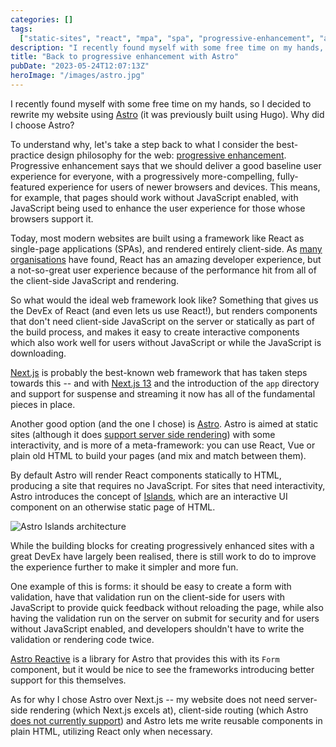 ```yaml
---
categories: []
tags:
  ["static-sites", "react", "mpa", "spa", "progressive-enhancement", "astro"]
description: "I recently found myself with some free time on my hands, so I decided to rewrite my website using Astro. Why did I choose Astro?"
title: "Back to progressive enhancement with Astro"
pubDate: "2023-05-24T12:07:13Z"
heroImage: "/images/astro.jpg"
---
```


I recently found myself with some free time on my hands, so I decided to rewrite my website using [Astro](https://astro.build) (it was previously built using Hugo).
Why did I choose Astro?

To understand why, let's take a step back to what I consider the best-practice design philosophy for the web: [progressive enhancement](https://developer.mozilla.org/en-US/docs/Glossary/Progressive_Enhancement).
Progressive enhancement says that we should deliver a good baseline user experience for everyone, with a progressively more-compelling, fully-featured experience for users of newer browsers and devices.
This means, for example, that pages should work without JavaScript enabled, with JavaScript being used to enhance the user experience for those whose browsers support it.

Today, most modern websites are built using a framework like React as single-page applications (SPAs), and rendered entirely client-side.
As [many organisations](https://dev.to/tigt/making-the-worlds-fastest-website-and-other-mistakes-56na) have found, React has an amazing developer experience, but a not-so-great user experience because of the performance hit from all of the client-side JavaScript and rendering.

So what would the ideal web framework look like? Something that gives us the DevEx of React (and even lets us use React!), but renders components that don't need client-side JavaScript on the server or statically as part of the build process, and makes it easy to create interactive components which also work well for users without JavaScript or while the JavaScript is downloading.

[Next.js](https://nextjs.org) is probably the best-known web framework that has taken steps towards this -- and with [Next.js 13](https://nextjs.org/blog/next-13) and the introduction of the `app` directory and support for suspense and streaming it now has all of the fundamental pieces in place.

Another good option (and the one I chose) is [Astro](https://astro.build). Astro is aimed at static sites (although it does [support server side rendering](https://docs.astro.build/en/guides/server-side-rendering/)) with some interactivity, and is more of a meta-framework: you can use React, Vue or plain old HTML to build your pages (and mix and match between them).

By default Astro will render React components statically to HTML, producing a site that requires no JavaScript.
For sites that need interactivity, Astro introduces the concept of [Islands](https://docs.astro.build/en/concepts/islands/), which are an interactive UI component on an otherwise static page of HTML.

![Astro Islands architecture](/images/astro-islands.webp)

While the building blocks for creating progressively enhanced sites with a great DevEx have largely been realised, there is still work to do to improve the experience further to make it simpler and more fun.

One example of this is forms: it should be easy to create a form with validation, have that validation run on the client-side for users with JavaScript to provide quick feedback without reloading the page, while also having the validation run on the server on submit for security and for users without JavaScript enabled, and developers shouldn't have to write the validation or rendering code twice.

[Astro Reactive](https://docs.astro-reactive.dev/en/api/form/form-component/) is a library for Astro that provides this with its `Form` component, but it would be nice to see the frameworks introducing better support for this themselves.

As for why I chose Astro over Next.js -- my website does not need server-side rendering (which Next.js excels at), client-side routing (which Astro [does not currently support](https://github.com/withastro/roadmap/issues/532)) and Astro lets me write reusable components in plain HTML, utilizing React only when necessary.
